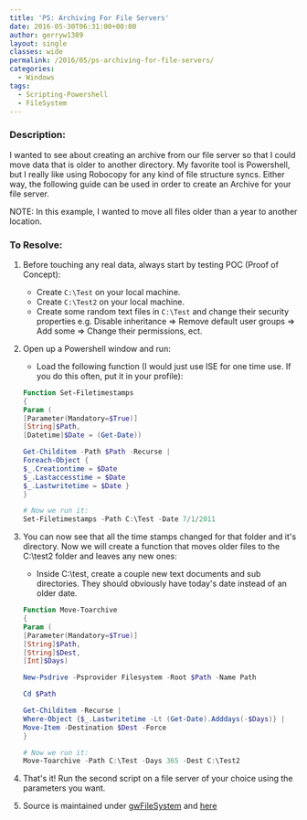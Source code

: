 ```yaml
---
title: 'PS: Archiving For File Servers'
date: 2016-05-30T06:31:00+00:00
author: gerryw1389
layout: single
classes: wide
permalink: /2016/05/ps-archiving-for-file-servers/
categories:
  - Windows
tags:
  - Scripting-Powershell
  - FileSystem
---
```

<!--more-->

### Description:

I wanted to see about creating an archive from our file server so that I could move data that is older to another directory. My favorite tool is Powershell, but I really like using Robocopy for any kind of file structure syncs. Either way, the following guide can be used in order to create an Archive for your file server.

NOTE: In this example, I wanted to move all files older than a year to another location.

### To Resolve:

1. Before touching any real data, always start by testing POC (Proof of Concept):

   - Create `C:\Test` on your local machine.
   - Create `C:\Test2` on your local machine.
   - Create some random text files in `C:\Test` and change their security properties e.g. Disable inheritance => Remove default user groups => Add some => Change their permissions, ect.

2. Open up a Powershell window and run:

   - Load the following function (I would just use ISE for one time use. If you do this often, put it in your profile):

   ```powershell
   Function Set-Filetimestamps
   {
   Param (
   [Parameter(Mandatory=$True)]
   [String]$Path,
   [Datetime]$Date = (Get-Date))

   Get-Childitem -Path $Path -Recurse |
   Foreach-Object {
   $_.Creationtime = $Date
   $_.Lastaccesstime = $Date
   $_.Lastwritetime = $Date }
   } 

   # Now we run it:
   Set-Filetimestamps -Path C:\Test -Date 7/1/2011
   ```

3. You can now see that all the time stamps changed for that folder and it's directory. Now we will create a function that moves older files to the C:\test2 folder and leaves any new ones:

   - Inside C:\test, create a couple new text documents and sub directories. They should obviously have today's date instead of an older date.

   ```powershell
   Function Move-Toarchive
   {
   Param (
   [Parameter(Mandatory=$True)]
   [String]$Path,
   [String]$Dest,
   [Int]$Days)

   New-Psdrive -Psprovider Filesystem -Root $Path -Name Path

   Cd $Path

   Get-Childitem -Recurse |
   Where-Object {$_.Lastwritetime -Lt (Get-Date).Adddays(-$Days)} |
   Move-Item -Destination $Dest -Force
   }

   # Now we run it:
   Move-Toarchive -Path C:\Test -Days 365 -Dest C:\Test2
   ```

4. That's it! Run the second script on a file server of your choice using the parameters you want.

5. Source is maintained under [gwFileSystem](https://github.com/gerryw1389/powershell/blob/master/gwFilesystem/Public/Move-FilesToArchive.ps1) and [here](https://github.com/gerryw1389/powershell/blob/master/gwFilesystem/Public/Set-FileTimeStamps.ps1)